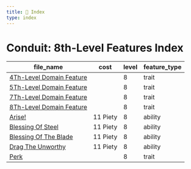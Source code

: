 ```yaml
---
title: 📑 Index
type: index
---
```


# Conduit: 8th-Level Features Index

| file_name                                                   | cost     | level | feature_type |
| ----------------------------------------------------------- | -------- | ----- | ------------ |
| [4Th-Level Domain Feature](../4Th-Level%20Domain%20Feature) |          | 8     | trait        |
| [5Th-Level Domain Feature](../5Th-Level%20Domain%20Feature) |          | 8     | trait        |
| [7Th-Level Domain Feature](../7Th-Level%20Domain%20Feature) |          | 8     | trait        |
| [8Th-Level Domain Feature](../8Th-Level%20Domain%20Feature) |          | 8     | trait        |
| [Arise!](../Arise%21)                                       | 11 Piety | 8     | ability      |
| [Blessing Of Steel](../Blessing%20Of%20Steel)               | 11 Piety | 8     | ability      |
| [Blessing Of The Blade](../Blessing%20Of%20The%20Blade)     | 11 Piety | 8     | ability      |
| [Drag The Unworthy](../Drag%20The%20Unworthy)               | 11 Piety | 8     | ability      |
| [Perk](../Perk)                                             |          | 8     | trait        |
